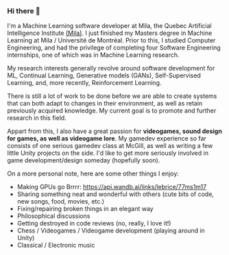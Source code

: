 ### Hi there 👋

<!--
**lebrice/lebrice** is a ✨ _special_ ✨ repository because its `README.md` (this file) appears on your GitHub profile.


- 🔭 I’m currently working on ...
- 🌱 I’m currently learning ...
- 👯 I’m looking to collaborate on ...
- 🤔 I’m looking for help with ...
- 💬 Ask me about ...
- 📫 How to reach me: ...
- ⚡ Fun fact: ...
-->

I'm a Machine Learning software developer at Mila, the Quebec Artificial Intelligence Institute [(Mila)](https://mila.quebec/en/). I just finished my Masters degree in Machine Learning at Mila / Université de Montréal.
Prior to this, I studied Computer Engineering, and had the privilege of completing four Software Engineering internships, one of which was in Machine Learning research.

My research interests generally revolve around software development for ML, Continual Learning, Generative models (GANs), Self-Supervised Learning, and, more recently, Reinforcement Learning.

There is still a lot of work to be done before we are able to create systems that can both adapt to changes in their environment, as well as retain previously acquired knowledge. My current goal is to promote and further research in this field.

Appart from this, I also have a great passion for **videogames, sound design for games, as well as videogame lore**. My gamedev experience so far consists of one serious gamedev class at McGill, as well as writing a few little Unity projects on the side. I'd like to get more seriously involved in game development/design someday (hopefully soon).

On a more personal note, here are some other things I enjoy:
- Making GPUs go Brrrr: https://api.wandb.ai/links/lebrice/77ms1m17
- Sharing something neat and wonderful with others (cute bits of code, new songs, food, movies, etc.)
- Fixing/repairing broken things in an elegant way
- Philosophical discussions
- Getting destroyed in code reviews (no, really, I love it!)
- Chess / Videogames / Videogame development (playing around in Unity)
- Classical / Electronic music



